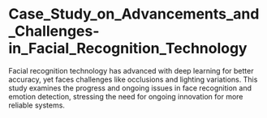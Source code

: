 # Case_Study_on_Advancements_and_Challenges-in_Facial_Recognition_Technology
Facial recognition technology has advanced with deep learning for better accuracy, yet faces challenges like occlusions and lighting variations. This study examines the progress and ongoing issues in face recognition and emotion detection, stressing the need for ongoing innovation for more reliable systems.

